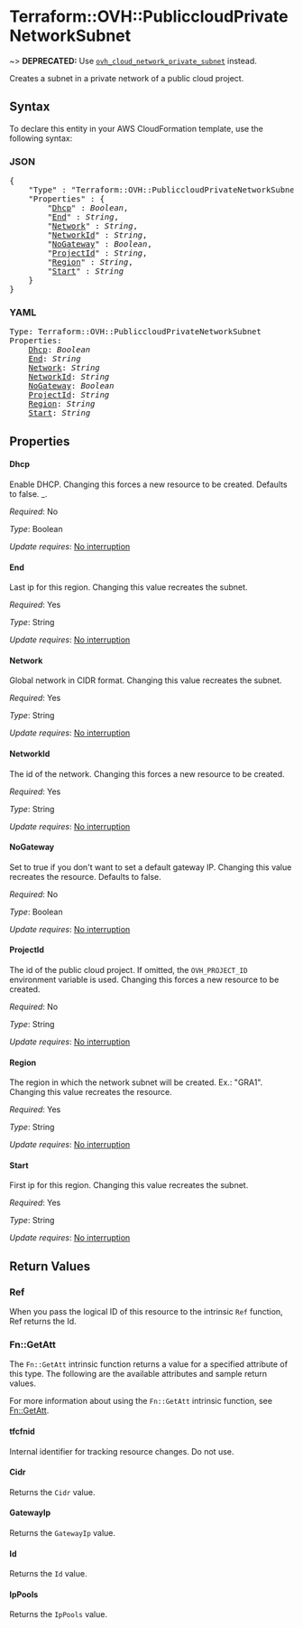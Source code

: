 # Terraform::OVH::PubliccloudPrivateNetworkSubnet

~> __DEPRECATED:__ Use [`ovh_cloud_network_private_subnet`](./cloud_network_private_subnet.html) instead.

Creates a subnet in a private network of a public cloud project.

## Syntax

To declare this entity in your AWS CloudFormation template, use the following syntax:

### JSON

<pre>
{
    "Type" : "Terraform::OVH::PubliccloudPrivateNetworkSubnet",
    "Properties" : {
        "<a href="#dhcp" title="Dhcp">Dhcp</a>" : <i>Boolean</i>,
        "<a href="#end" title="End">End</a>" : <i>String</i>,
        "<a href="#network" title="Network">Network</a>" : <i>String</i>,
        "<a href="#networkid" title="NetworkId">NetworkId</a>" : <i>String</i>,
        "<a href="#nogateway" title="NoGateway">NoGateway</a>" : <i>Boolean</i>,
        "<a href="#projectid" title="ProjectId">ProjectId</a>" : <i>String</i>,
        "<a href="#region" title="Region">Region</a>" : <i>String</i>,
        "<a href="#start" title="Start">Start</a>" : <i>String</i>
    }
}
</pre>

### YAML

<pre>
Type: Terraform::OVH::PubliccloudPrivateNetworkSubnet
Properties:
    <a href="#dhcp" title="Dhcp">Dhcp</a>: <i>Boolean</i>
    <a href="#end" title="End">End</a>: <i>String</i>
    <a href="#network" title="Network">Network</a>: <i>String</i>
    <a href="#networkid" title="NetworkId">NetworkId</a>: <i>String</i>
    <a href="#nogateway" title="NoGateway">NoGateway</a>: <i>Boolean</i>
    <a href="#projectid" title="ProjectId">ProjectId</a>: <i>String</i>
    <a href="#region" title="Region">Region</a>: <i>String</i>
    <a href="#start" title="Start">Start</a>: <i>String</i>
</pre>

## Properties

#### Dhcp

Enable DHCP.
Changing this forces a new resource to be created. Defaults to false.
_.

_Required_: No

_Type_: Boolean

_Update requires_: [No interruption](https://docs.aws.amazon.com/AWSCloudFormation/latest/UserGuide/using-cfn-updating-stacks-update-behaviors.html#update-no-interrupt)

#### End

Last ip for this region.
Changing this value recreates the subnet.

_Required_: Yes

_Type_: String

_Update requires_: [No interruption](https://docs.aws.amazon.com/AWSCloudFormation/latest/UserGuide/using-cfn-updating-stacks-update-behaviors.html#update-no-interrupt)

#### Network

Global network in CIDR format.
Changing this value recreates the subnet.

_Required_: Yes

_Type_: String

_Update requires_: [No interruption](https://docs.aws.amazon.com/AWSCloudFormation/latest/UserGuide/using-cfn-updating-stacks-update-behaviors.html#update-no-interrupt)

#### NetworkId

The id of the network.
Changing this forces a new resource to be created.

_Required_: Yes

_Type_: String

_Update requires_: [No interruption](https://docs.aws.amazon.com/AWSCloudFormation/latest/UserGuide/using-cfn-updating-stacks-update-behaviors.html#update-no-interrupt)

#### NoGateway

Set to true if you don't want to set a default gateway IP.
Changing this value recreates the resource. Defaults to false.

_Required_: No

_Type_: Boolean

_Update requires_: [No interruption](https://docs.aws.amazon.com/AWSCloudFormation/latest/UserGuide/using-cfn-updating-stacks-update-behaviors.html#update-no-interrupt)

#### ProjectId

The id of the public cloud project. If omitted,
the `OVH_PROJECT_ID` environment variable is used.
Changing this forces a new resource to be created.

_Required_: No

_Type_: String

_Update requires_: [No interruption](https://docs.aws.amazon.com/AWSCloudFormation/latest/UserGuide/using-cfn-updating-stacks-update-behaviors.html#update-no-interrupt)

#### Region

The region in which the network subnet will be created.
Ex.: "GRA1". Changing this value recreates the resource.

_Required_: Yes

_Type_: String

_Update requires_: [No interruption](https://docs.aws.amazon.com/AWSCloudFormation/latest/UserGuide/using-cfn-updating-stacks-update-behaviors.html#update-no-interrupt)

#### Start

First ip for this region.
Changing this value recreates the subnet.

_Required_: Yes

_Type_: String

_Update requires_: [No interruption](https://docs.aws.amazon.com/AWSCloudFormation/latest/UserGuide/using-cfn-updating-stacks-update-behaviors.html#update-no-interrupt)

## Return Values

### Ref

When you pass the logical ID of this resource to the intrinsic `Ref` function, Ref returns the Id.

### Fn::GetAtt

The `Fn::GetAtt` intrinsic function returns a value for a specified attribute of this type. The following are the available attributes and sample return values.

For more information about using the `Fn::GetAtt` intrinsic function, see [Fn::GetAtt](https://docs.aws.amazon.com/AWSCloudFormation/latest/UserGuide/intrinsic-function-reference-getatt.html).

#### tfcfnid

Internal identifier for tracking resource changes. Do not use.

#### Cidr

Returns the <code>Cidr</code> value.

#### GatewayIp

Returns the <code>GatewayIp</code> value.

#### Id

Returns the <code>Id</code> value.

#### IpPools

Returns the <code>IpPools</code> value.

